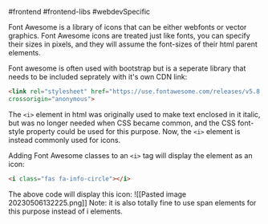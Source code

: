 #frontend #frontend-libs #webdevSpecific 

Font Awesome is a library of icons that can be either webfonts or vector graphics. Font Awesome icons are treated just like fonts, you can specify their sizes in pixels, and they will assume the font-sizes of their html parent elements.

Font awesome is often used with bootstrap but is a seperate library that needs to be included seprately with it's own CDN link:
```html
<link rel="stylesheet" href="https://use.fontawesome.com/releases/v5.8.1/css/all.css"integrity="sha38450oBUHEmvpQ+1lW4y57PTFmhCaXp0ML5d60M1M7uH2+nqUivzIebhndOJK28anvf"
crossorigin="anonymous">
```

The `<i>` element in html was originally used to make text enclosed in it italic, but was no longer needed when CSS became common, and the CSS font-style property could be used for this purpose. Now, the `<i>` element is instead commonly used for icons.

Adding Font Awesome classes to an `<i>` tag will display the element as an icon:
```html
<i class="fas fa-info-circle"></i>
```
The above code will display this icon:
![[Pasted image 20230506132225.png]]
Note: it is also totally fine to use span elements for this purpose instead of i elements.